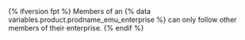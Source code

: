 {% ifversion fpt %} Members of an {% data variables.product.prodname_emu_enterprise %} can only follow other members of their enterprise. {% endif %}